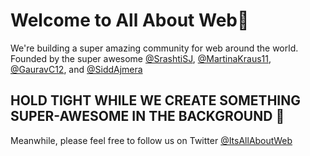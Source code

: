 # Welcome to All About Web👋

We're building a super amazing community for web around the world. Founded by the super awesome [@SrashtiSJ](https://twitter.com/SrashtiSJ), [@MartinaKraus11](https://twitter.com/MartinaKraus11), [@GauravC12](https://twitter.com/GauravC12), and [@SiddAjmera](https://twitter.com/SiddAjmera)

## HOLD TIGHT WHILE WE CREATE SOMETHING SUPER-AWESOME IN THE BACKGROUND 🤩

Meanwhile, please feel free to follow us on Twitter [@ItsAllAboutWeb]([https://twitter.com/ItsAllAboutWeb](https://twitter.com/ItsAllAboutWeb))
